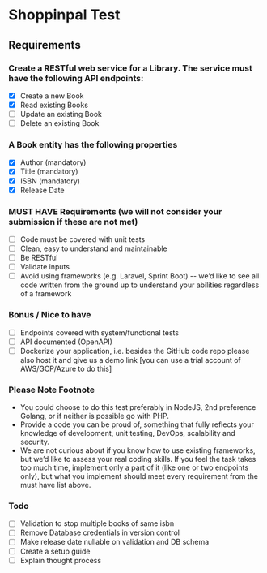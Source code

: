 # Shoppinpal Test

## Requirements

### Create a RESTful web service for a Library. The service must have the following API endpoints:

- [x] Create a new Book
- [x] Read existing Books
- [ ] Update an existing Book
- [ ] Delete an existing Book

### A Book entity has the following properties

- [x] Author (mandatory)
- [x] Title (mandatory)
- [x] ISBN (mandatory)
- [x] Release Date

### MUST HAVE Requirements (we will not consider your submission if these are not met)

- [ ] Code must be covered with unit tests
- [ ] Clean, easy to understand and maintainable
- [ ] Be RESTful
- [ ] Validate inputs
- [ ] Avoid using frameworks (e.g. Laravel, Sprint Boot) -- we’d like to see all code written
from the ground up to understand your abilities regardless of a framework

### Bonus / Nice to have

- [ ] Endpoints covered with system/functional tests
- [ ] API documented (OpenAPI)
- [ ] Dockerize your application, i.e. besides the GitHub code repo please also host it and
give us a demo link [you can use a trial account of AWS/GCP/Azure to do this]

### Please Note Footnote

- You could choose to do this test preferably in NodeJS, 2nd preference Golang, or if
neither is possible go with PHP.
- Provide a code you can be proud of, something that fully reflects your knowledge of
development, unit testing, DevOps, scalability and security.
- We are not curious about if you know how to use existing frameworks, but we’d like to
assess your real coding skills.
If you feel the task takes too much time, implement only a part of it (like one or two
endpoints only), but what you implement should meet every requirement from the must
have list above.

### Todo

- [ ] Validation to stop multiple books of same isbn
- [ ] Remove Database credentials in version control
- [ ] Make release date nullable on validation and DB schema
- [ ] Create a setup guide
- [ ] Explain thought process
